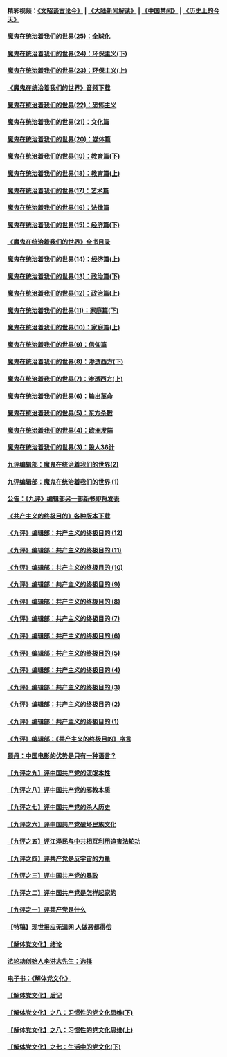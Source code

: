 #### 精彩视频：[《文昭谈古论今》](https://github.com/gfw-breaker/wenzhao/blob/master/README.md?t=11140331) | [《大陆新闻解读》](https://github.com/gfw-breaker/ntdtv-comedy/blob/master/README.md?t=11140331) | [《中国禁闻》](https://github.com/gfw-breaker/ntdtv-news/blob/master/README.md?t=11140331) | [《历史上的今天》](https://github.com/gfw-breaker/today-in-history/blob/master/README.md?t=11140331) 

#### [魔鬼在统治着我们的世界(25)：全球化](../pages/nsc422/n10788205.md?t=11140331) 

#### [魔鬼在统治着我们的世界(24)：环保主义(下)](../pages/nsc422/n10695307.md?t=11140331) 

#### [魔鬼在统治着我们的世界(23)：环保主义(上)](../pages/nsc422/n10688613.md?t=11140331) 

#### [《魔鬼在统治着我们的世界》音频下载](../pages/nsc422/n10635553.md?t=11140331) 

#### [魔鬼在统治着我们的世界(22)：恐怖主义](../pages/nsc422/n10614727.md?t=11140331) 

#### [魔鬼在统治着我们的世界(21)：文化篇](../pages/nsc422/n10597706.md?t=11140331) 

#### [魔鬼在统治着我们的世界(20)：媒体篇](../pages/nsc422/n10586579.md?t=11140331) 

#### [魔鬼在统治着我们的世界(19)：教育篇(下)](../pages/nsc422/n10564808.md?t=11140331) 

#### [魔鬼在统治着我们的世界(18)：教育篇(上)](../pages/nsc422/n10526970.md?t=11140331) 

#### [魔鬼在统治着我们的世界(17)：艺术篇](../pages/nsc422/n10499093.md?t=11140331) 

#### [魔鬼在统治着我们的世界(16)：法律篇](../pages/nsc422/n10485969.md?t=11140331) 

#### [魔鬼在统治着我们的世界(15)：经济篇(下)](../pages/nsc422/n10469975.md?t=11140331) 

#### [《魔鬼在统治着我们的世界》全书目录](../pages/nsc422/n10464261.md?t=11140331) 

#### [魔鬼在统治着我们的世界(14)：经济篇(上)](../pages/nsc422/n10457370.md?t=11140331) 

#### [魔鬼在统治着我们的世界(13)：政治篇(下)](../pages/nsc422/n10448270.md?t=11140331) 

#### [魔鬼在统治着我们的世界(12)：政治篇(上)](../pages/nsc422/n10444576.md?t=11140331) 

#### [魔鬼在统治着我们的世界(11)：家庭篇(下)](../pages/nsc422/n10440961.md?t=11140331) 

#### [魔鬼在统治着我们的世界(10)：家庭篇(上)](../pages/nsc422/n10435448.md?t=11140331) 

#### [魔鬼在统治着我们的世界(9)：信仰篇](../pages/nsc422/n10432159.md?t=11140331) 

#### [魔鬼在统治着我们的世界(8)：渗透西方(下)](../pages/nsc422/n10429603.md?t=11140331) 

#### [魔鬼在统治着我们的世界(7)：渗透西方(上)](../pages/nsc422/n10426013.md?t=11140331) 

#### [魔鬼在统治着我们的世界(6)：输出革命](../pages/nsc422/n10421536.md?t=11140331) 

#### [魔鬼在统治着我们的世界(5)：东方杀戮](../pages/nsc422/n10417707.md?t=11140331) 

#### [魔鬼在统治着我们的世界(4)：欧洲发端](../pages/nsc422/n10414890.md?t=11140331) 

#### [魔鬼在统治着我们的世界(3)：毁人36计](../pages/nsc422/n10411583.md?t=11140331) 

#### [九评编辑部：魔鬼在统治着我们的世界(2)](../pages/nsc422/n10410036.md?t=11140331) 

#### [九评编辑部：魔鬼在统治着我们的世界 (1)](../pages/nsc422/n10406825.md?t=11140331) 

#### [公告：《九评》编辑部另一部新书即将发表](../pages/nsc422/n10405104.md?t=11140331) 

#### [《共产主义的终极目的》各种版本下载](../pages/nsc422/n10022138.md?t=11140331) 

#### [《九评》编辑部：共产主义的终极目的 (12)](../pages/nsc422/n9933272.md?t=11140331) 

#### [《九评》编辑部：共产主义的终极目的 (11)](../pages/nsc422/n9924973.md?t=11140331) 

#### [《九评》编辑部：共产主义的终极目的 (10)](../pages/nsc422/n9920883.md?t=11140331) 

#### [《九评》编辑部：共产主义的终极目的 (9)](../pages/nsc422/n9916363.md?t=11140331) 

#### [《九评》编辑部：共产主义的终极目的 (8)](../pages/nsc422/n9912488.md?t=11140331) 

#### [《九评》编辑部：共产主义的终极目的 (7)](../pages/nsc422/n9901176.md?t=11140331) 

#### [《九评》编辑部：共产主义的终极目的 (6)](../pages/nsc422/n9899359.md?t=11140331) 

#### [《九评》编辑部：共产主义的终极目的 (5)](../pages/nsc422/n9893174.md?t=11140331) 

#### [《九评》编辑部：共产主义的终极目的 (4)](../pages/nsc422/n9891246.md?t=11140331) 

#### [《九评》编辑部：共产主义的终极目的 (3)](../pages/nsc422/n9879879.md?t=11140331) 

#### [《九评》编辑部：共产主义的终极目的 (2)](../pages/nsc422/n9876205.md?t=11140331) 

#### [《九评》编辑部：共产主义的终极目的 (1)](../pages/nsc422/n9865857.md?t=11140331) 

#### [《九评》编辑部：《共产主义的终极目的》序言](../pages/nsc422/n9862666.md?t=11140331) 

#### [颜丹：中国电影的优势是只有一种语言？](../pages/nsc422/n9583062.md?t=11140331) 

#### [【九评之九】评中国共产党的流氓本性](../pages/nsc422/n737542.md?t=11140331) 

#### [【九评之八】评中国共产党的邪教本质](../pages/nsc422/n735942.md?t=11140331) 

#### [【九评之七】评中国共产党的杀人历史](../pages/nsc422/n733806.md?t=11140331) 

#### [【九评之六】评中国共产党破坏民族文化](../pages/nsc422/n731667.md?t=11140331) 

#### [【九评之五】评江泽民与中共相互利用迫害法轮功](../pages/nsc422/n730058.md?t=11140331) 

#### [【九评之四】评共产党是反宇宙的力量](../pages/nsc422/n727814.md?t=11140331) 

#### [【九评之三】评中国共产党的暴政](../pages/nsc422/n725597.md?t=11140331) 

#### [【九评之二】评中国共产党是怎样起家的](../pages/nsc422/n723946.md?t=11140331) 

#### [【九评之一】评共产党是什么](../pages/nsc422/n722529.md?t=11140331) 

#### [【特稿】现世报应无漏网 人做恶都得偿](../pages/nsc422/n4215167.md?t=11140331) 

#### [【解体党文化】绪论](../pages/nsc422/n1449356.md?t=11140331) 

#### [法轮功创始人李洪志先生：选择](../pages/nsc422/n3580738.md?t=11140331) 

#### [电子书：《解体党文化》](../pages/nsc422/n1573484.md?t=11140331) 

#### [【解体党文化】后记](../pages/nsc422/n1531999.md?t=11140331) 

#### [【解体党文化】之八：习惯性的党文化思维(下)](../pages/nsc422/n1526477.md?t=11140331) 

#### [【解体党文化】之八：习惯性的党文化思维(上)](../pages/nsc422/n1520631.md?t=11140331) 

#### [【解体党文化】之七：生活中的党文化(下)](../pages/nsc422/n1513446.md?t=11140331) 

